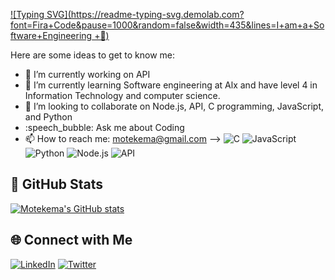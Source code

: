 [![Typing SVG](https://readme-typing-svg.demolab.com?font=Fira+Code&pause=1000&random=false&width=435&lines=I+am+a+Software+Engineering +👋)](https://git.io/typing-svg)



Here are some ideas to get to know me:
- :telescope: I’m currently working on API
- :seedling: I’m currently learning Software engineering at Alx and have level 4 in Information Technology and computer science.
- :dancers: I’m looking to collaborate on Node.js, API, C programming, JavaScript, and Python
- :speech_bubble: Ask me about Coding
- :mailbox: How to reach me: motekema@gmail.com
-->
![C](https://img.shields.io/badge/Language-C-blue)
![JavaScript](https://img.shields.io/badge/Language-JavaScript-yellow)
![Python](https://img.shields.io/badge/Language-Python-green)
![Node.js](https://img.shields.io/badge/Backend-Node.js-brightgreen)
![API](https://img.shields.io/badge/API-RESTful-orange)


## 🚀 GitHub Stats

[![Motekema's GitHub stats](https://github-readme-stats.vercel.app/api?username=motekema&show_icons=true&theme=radical)](https://github.com/motekema/motekema)

## 🌐 Connect with Me

[![LinkedIn](https://img.shields.io/badge/LinkedIn-Connect-blue)](https://www.linkedin.com/in/motekema-mahlanya-58ab22230/)
[![Twitter](https://img.shields.io/badge/Twitter-Follow-blue)](https://twitter.com/motekema)
